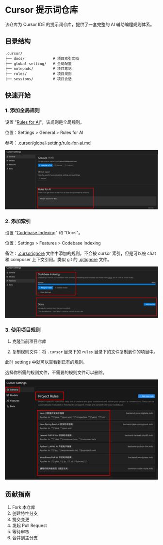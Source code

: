 # Cursor 提示词仓库

该仓库为 Cursor IDE 的提示词仓库，提供了一套完整的 AI 辅助编程规则体系。

## 目录结构

```txt
.cursor/
├── docs/             # 项目索引文档
├── global-setting/   # 全局配置
├── notepads/         # 项目笔记
├── rules/            # 项目规则
├── sessions/         # 项目会话
```

## 快速开始

### 1. 添加全局规则

设置 "[Rules for AI](https://docs.cursor.com/context/rules-for-ai)"，该规则是全局规则。

位置：Settings > General > Rules for AI

参考：[.cursor/global-setting/rule-for-ai.md](.cursor/global-setting/rule-for-ai.md)

![Cursor 全局规则](/assets/global-rules.png)

### 2. 添加索引

设置 "[Codebase Indexing](https://docs.cursor.com/context/codebase-indexing)" 和 "Docs"。

位置：Settings > Features > Codebase Indexing

备注：[.cursorignore](.cursorignore) 文件中添加的规则，不会被 cursor 索引，但是可以被 chat 和 composer 上下文引用。类似 git 的 [.gitignore](.gitignore) 文件。

![Cursor 索引和文档](/assets/indexing-and-docs.png)

### 3. 使用项目规则

1. 克隆当前项目仓库

2. 复制规则文件：将 `.cursor` 目录下的 `rules` 目录下的文件复制到你的项目中。

此时 settings 中就可以查看到已有的规则。

选择你所需的规则文件，不需要的规则文件可以删除。

![Cursor 规则文件](/assets/project-rules.png)

## 贡献指南

1. Fork 本仓库
2. 创建特性分支
3. 提交变更
4. 发起 Pull Request
5. 等待审核
6. 合并到主分支
